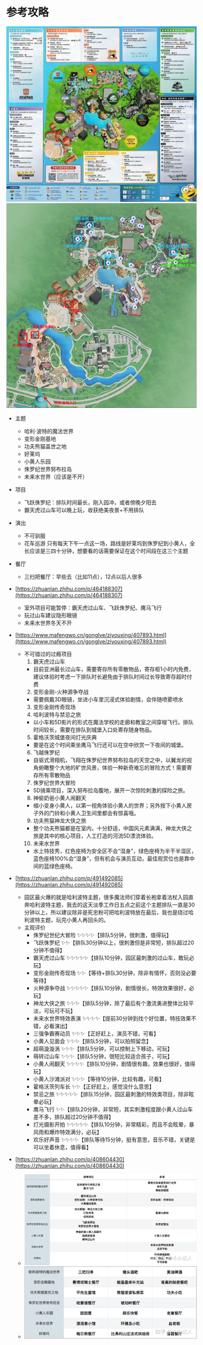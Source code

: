 # 参考攻略

![overall](overall_1.jpg)
![overall](overall_2.png)

- 主题
  - 哈利·波特的魔法世界
  - 变形金刚基地
  - 功夫熊猫盖世之地
  - 好莱坞
  - 小黄人乐园
  - 侏罗纪世界努布拉岛
  - 未来水世界（应该是不开）

- 项目
  - 飞跃侏罗纪：排队时间最长，刚入园冲，或者傍晚夕阳去
  - 霸天虎过山车可以晚上玩，收获绝美夜景+不用排队

- 演出
  - 不可驯服
  - 花车巡游 只有每天下午一点这一场，路线是好莱坞到侏罗纪到小黄人，全长应该是三四十分钟，想要看的话需要保证在这个时间段在这三个主题

- 餐厅
  - 三扫把餐厅：早些去（比如11点），12点以后人很多

- [https://zhuanlan.zhihu.com/p/464188307](https://zhuanlan.zhihu.com/p/464188307)
  - 室外项目可能暂停：霸天虎过山车、飞跃侏罗纪、鹰马飞行
  - 玩过山车建议隐形眼镜
  - 未来水世界冬天不开

- [https://www.mafengwo.cn/gonglve/ziyouxing/407893.html](https://www.mafengwo.cn/gonglve/ziyouxing/407893.html)
  - 不可错过的过瘾项目
    1. 霸天虎过山车
      - 目前亚洲最长过山车，需要寄存所有零散物品，寄存柜1小时内免费，建议体验时考虑一下排队时长避免由于排队时间过长导致寄存超时付费
    2. 变形金刚-火种源争夺战
      - 需要佩戴3D眼镜，坐进小车里沉浸式体验剧情，会伴随喷雾喷水
    3. 变形金刚传奇现场
    4. 哈利波特与禁忌之旅
      - 以小车和5D影片的形式在魔法学校的走廊和教室之间穿梭飞行。排队时间较长，需要在排队到城堡入口处寄存随身物品。
    5. 霍格沃茨城堡夜间灯光庆典
      - 要是在这个时间乘坐鹰马飞行还可以在空中欣赏一下夜间的城堡。
    6. 飞越侏罗纪
      - 自驱式滑翔机，飞翔在侏罗纪世界努布拉岛的天空之中，以翼龙的视角俯瞰整个大地的旷世风景，体验一种新奇难忘的冒险方式！需要寄存所有零散物品
    7. 侏罗纪世界大冒险
      - 5D骑乘项目，深入努布拉岛腹地，展开一次惊险刺激的探险之旅。
    8. 神偷奶爸小黄人闹翻天
      - 缩小变身小黄人，以第一视角体验小黄人的世界；另外按下小黄人房子外的门铃和小黄人卫生间里都会有惊喜哦。
    9. 功夫熊猫神龙大侠之旅
      - 整个功夫熊猫都是在室内，十分舒适，中国风元素满满，神龙大侠之旅是其中的核心项目，人工打造的河流5D漂流体验。
    10. 未来水世界
      - 水上特技秀，红色座椅为安全区不会“湿身”，绿色座椅为半干半湿区，蓝色座椅100%会“湿身”，但有机会与演员互动，最佳观赏位也是靠中间的蓝绿色座椅。

- [https://zhuanlan.zhihu.com/p/491492085](https://zhuanlan.zhihu.com/p/491492085)
  - 园区最火爆的就是哈利波特主题，很多魔法师们穿着长袍拿着法杖入园直奔哈利波特主题，我去的这天淡季工作日五点之前这个主题排队一直是30分钟以上，所以建议除非是死忠粉可把哈利波特放在最后，我也是绕过哈利波特主题，玩完小黄人再回头的。
  - 主观评价
    - 侏罗纪世纪大冒险 ✨✨✨✨【排队5分钟，很刺激，值得玩】
    - 飞跃侏罗纪 ✨✨【排队30分钟以上，很刺激但是非常短，排队超过20分钟不值得】
    - 霸天虎过山车 ✨✨✨✨✨【排队10分钟，园区最刺激的过山车，敢玩必玩】
    - 变形金刚传奇现场 ✨✨【等待+排队30分钟，除非有情怀，否则没必要等待】
    - 火种源争夺战 ✨✨✨✨✨【排队10分钟，剧情很长，特效效果很好，必玩】
    - 神龙大侠之旅 ✨✨✨【排队5分钟，除了最后有个激流勇进整体比较平淡，可玩可不玩】
    - 未来水世界特效表演 ✨✨✨✨【提前30分钟到找个好位置，特技效果不错，必看演出】
    - 三强争霸赛动员 ✨✨✨【正好赶上，演员不错，可看】
    - 小黄人见面会 ✨✨✨【排队5分钟，可以拍照留念】
    - 超萌漩漩涡 ✨✨✨【排队5分钟，可以控制上下移动，可玩】
    - 萌转过山车 ✨✨✨【排队5分钟，很短比较适合孩子，可玩】
    - 小黄人闹翻天 ✨✨✨✨【排队10分钟，剧情很有趣，效果也很好，值得玩】
    - 小黄人沙滩派对 ✨✨✨【等待10分钟，比较有趣，可看】
    - 霍格沃茨列车长 ✨✨【正好赶上，感觉没什么意思】
    - 禁忌之旅 ✨✨✨✨✨【排队15分钟，园区最刺激的特效类项目，除非眩晕必玩】
    - 鹰马飞行 ✨✨【排队20分钟，非常短，其实刺激程度跟小黄人过山车差不多，排队超过20分钟不值得】
    - 灯光摄影开拍 ✨✨✨✨✨【排队10分钟，非常精彩，而且不会眩晕，暴风雨和爆炸特效满分，必玩】
    - 欢乐好声音 ✨✨✨✨【排队等待15分钟，挺有意思，音乐不错，关键是可以坐着休息，值得看】

- [https://zhuanlan.zhihu.com/p/408604430](https://zhuanlan.zhihu.com/p/408604430)
    - ![table](table.webp)
    - ![rest](rest.webp)
